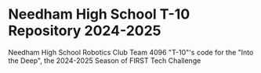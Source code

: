 # Needham High School T-10 Repository 2024-2025
Needham High School Robotics Club Team 4096 "T-10"'s code for the "Into the Deep", the 2024-2025 Season of FIRST Tech Challenge
